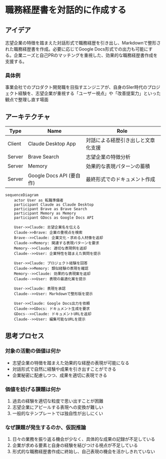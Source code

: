 # 職務経歴書を対話的に作成する

## アイデア
志望企業の特徴を踏まえた対話形式で職務経歴を引き出し、Markdownで整形された職務経歴書を作成。必要に応じてGoogle Docs形式での出力も可能にする。企業ニーズと自己PRのマッチングを重視した、効果的な職務経歴書作成を支援する。

### 具体例
事業会社でのプロダクト開発職を目指すエンジニアが、自身のSIer時代のプロジェクト経験を、志望企業が重視する「ユーザー視点」や「改善提案力」といった観点で整理し直す場面

## アーキテクチャ

| Type | Name | Role |
|--|--|--|
| Client | Claude Desktop App | 対話による経歴引き出しと文章化支援 |
| Server | Brave Search | 志望企業の特徴分析 |
| Server | Memory | 効果的な表現パターンの蓄積 |
| Server | Google Docs API (要自作) | 最終形式でのドキュメント作成 |

```mermaid
sequenceDiagram
    actor User as 転職準備者
    participant Claude as Claude Desktop
    participant Brave as Brave Search
    participant Memory as Memory
    participant GDocs as Google Docs API

    User->>Claude: 志望企業名を伝える
    Claude->>Brave: 企業の重視点を検索
    Brave-->>Claude: 企業文化・求める人材像を返却
    Claude->>Memory: 関連する表現パターンを要求
    Memory-->>Claude: 適切な表現例を返却
    Claude-->>User: 企業特性を踏まえた質問を提示

    User->>Claude: プロジェクト経験を回答
    Claude->>Memory: 類似経験の表現を確認
    Memory-->>Claude: 効果的な表現案を返却
    Claude-->>User: 表現の最適化案を提示

    User->>Claude: 表現を承認
    Claude-->>User: Markdownで整形版を提示

    User->>Claude: Google Docs出力を依頼
    Claude->>GDocs: ドキュメント生成を要求
    GDocs-->>Claude: ドキュメントURLを返却
    Claude-->>User: 編集可能なURLを提示
```

## 思考プロセス

### 対象の活動の価値は何か
- 志望企業の特徴を踏まえた効果的な経歴の表現が可能になる<br>
- 対話形式で自然に経験や成果を引き出すことができる<br>
- 企業秘密に配慮しつつ、成果を適切に表現できる

### 価値を妨げる課題は何か
1. 過去の経験を適切な粒度で思い出すことが困難<br>
2. 志望企業にアピールする表現への変換が難しい<br>
3. 一般的なテンプレートでは独自性が出しにくい

### なぜ課題が発生するのか、仮説推論
1. 日々の業務を振り返る機会が少なく、具体的な成果の記録が不足している<br>
2. 企業が求める要素と自身の経験を結びつける視点が不足している<br>
3. 形式的な職務経歴書作成に終始し、自己表現の機会を活かしきれていない